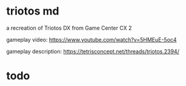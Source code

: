 # triotos md
a recreation of Triotos DX from Game Center CX 2

gameplay video: https://www.youtube.com/watch?v=5HMEuE-5oc4

gameplay description: https://tetrisconcept.net/threads/triotos.2394/

# todo